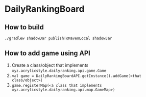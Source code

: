 # DailyRankingBoard

## How to build
`./gradlew shadowJar publishToMavenLocal shadowJar`

## How to add game using API
1. Create a class/object that implements `xyz.acrylicstyle.dailyranking.api.game.Game`
2. `val game = DailyRankingBoardAPI.getInstance().addGame(<that class/object>)`
3. `game.registerMap(<a class that implements xyz.acrylicstyle.dailyranking.api.map.GameMap>)`
